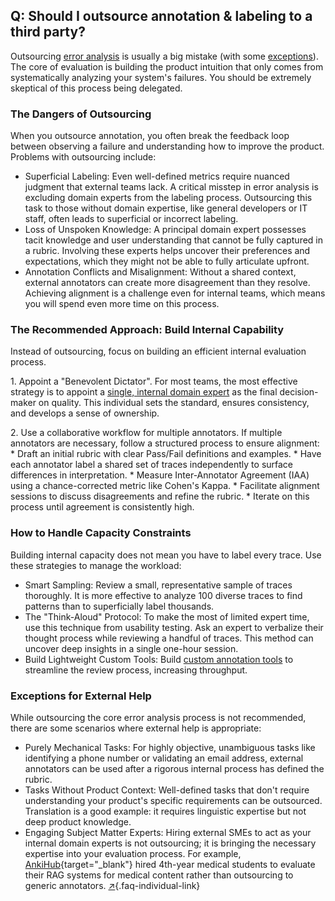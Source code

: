 ## Q: Should I outsource annotation & labeling to a third party?

Outsourcing [error analysis](#q-why-is-error-analysis-so-important-in-llm-evals-and-how-is-it-performed) is usually a big mistake (with some [exceptions](#exceptions-for-external-help)). The core of evaluation is building the product intuition that only comes from systematically analyzing your system's failures. You should be extremely skeptical of this process being delegated.

### **The Dangers of Outsourcing**

When you outsource annotation, you often break the feedback loop between observing a failure and understanding how to improve the product. Problems with outsourcing include:

* Superficial Labeling: Even well-defined metrics require nuanced judgment that external teams lack. A critical misstep in error analysis is excluding domain experts from the labeling process. Outsourcing this task to those without domain expertise, like general developers or IT staff, often leads to superficial or incorrect labeling.  
* Loss of Unspoken Knowledge: A principal domain expert possesses tacit knowledge and user understanding that cannot be fully captured in a rubric. Involving these experts helps uncover their preferences and expectations, which they might not be able to fully articulate upfront.  
* Annotation Conflicts and Misalignment: Without a shared context, external annotators can create more disagreement than they resolve. Achieving alignment is a challenge even for internal teams, which means you will spend even more time on this process.

### **The Recommended Approach: Build Internal Capability**

Instead of outsourcing, focus on building an efficient internal evaluation process.

1\. Appoint a "Benevolent Dictator".  For most teams, the most effective strategy is to appoint a [single, internal domain expert](#q-how-many-people-should-annotate-my-llm-outputs) as the final decision-maker on quality. This individual sets the standard, ensures consistency, and develops a sense of ownership.

2\. Use a collaborative workflow for multiple annotators.  If multiple annotators are necessary, follow a structured process to ensure alignment: \* Draft an initial rubric with clear Pass/Fail definitions and examples. \* Have each annotator label a shared set of traces independently to surface differences in interpretation. \* Measure Inter-Annotator Agreement (IAA) using a chance-corrected metric like Cohen's Kappa. \* Facilitate alignment sessions to discuss disagreements and refine the rubric. \* Iterate on this process until agreement is consistently high.

### **How to Handle Capacity Constraints**

Building internal capacity does not mean you have to label every trace. Use these strategies to manage the workload:

* Smart Sampling: Review a small, representative sample of traces thoroughly. It is more effective to analyze 100 diverse traces to find patterns than to superficially label thousands.  
* The "Think-Aloud" Protocol: To make the most of limited expert time, use this technique from usability testing. Ask an expert to verbalize their thought process while reviewing a handful of traces. This method can uncover deep insights in a single one-hour session.  
* Build Lightweight Custom Tools: Build [custom annotation tools](#q-what-makes-a-good-custom-interface-for-reviewing-llm-outputs) to streamline the review process, increasing throughput.

### **Exceptions for External Help**

While outsourcing the core error analysis process is not recommended, there are some scenarios where external help is appropriate:

* Purely Mechanical Tasks: For highly objective, unambiguous tasks like identifying a phone number or validating an email address, external annotators can be used after a rigorous internal process has defined the rubric.  
* Tasks Without Product Context: Well-defined tasks that don't require understanding your product's specific requirements can be outsourced. Translation is a good example: it requires linguistic expertise but not deep product knowledge.  
* Engaging Subject Matter Experts: Hiring external SMEs to act as your internal domain experts is not outsourcing; it is bringing the necessary expertise into your evaluation process. For example, [AnkiHub](https://www.ankihub.net/){target="_blank"} hired 4th-year medical students to evaluate their RAG systems for medical content rather than outsourcing to generic annotators. [↗](#q-should-i-outsource-annotation-and-labeling-to-a-third-party){.faq-individual-link}